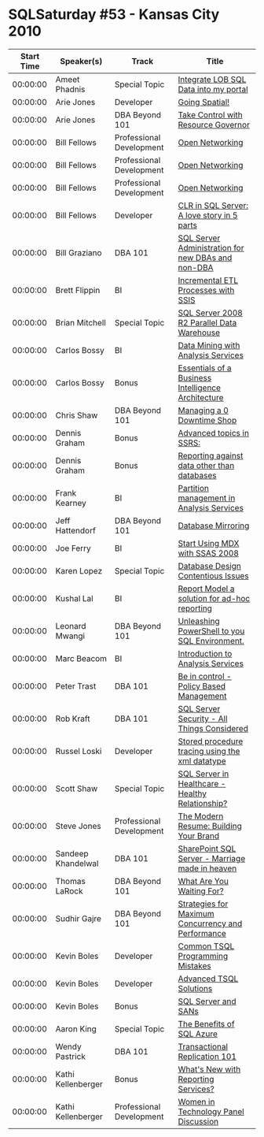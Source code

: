 # SQLSaturday #53 - Kansas City 2010
Start Time|Speaker(s)|Track|Title
---|---|---|---
00:00:00|Ameet Phadnis|Special Topic|[Integrate LOB SQL Data into my portal](28371.md)
00:00:00|Arie Jones|Developer|[Going Spatial!](28822.md)
00:00:00|Arie Jones|DBA Beyond 101|[Take Control with Resource Governor](28823.md)
00:00:00|Bill Fellows|Professional Development|[Open Networking](29040.md)
00:00:00|Bill Fellows|Professional Development|[Open Networking](29041.md)
00:00:00|Bill Fellows|Professional Development|[Open Networking](29042.md)
00:00:00|Bill Fellows|Developer|[CLR in SQL Server:  A love story in 5 parts](29043.md)
00:00:00|Bill Graziano|DBA 101|[SQL Server Administration for new DBAs and non-DBA](29059.md)
00:00:00|Brett Flippin|BI|[Incremental ETL Processes with SSIS](29245.md)
00:00:00|Brian Mitchell|Special Topic|[SQL Server 2008 R2 Parallel Data Warehouse ](29267.md)
00:00:00|Carlos Bossy|BI|[Data Mining with Analysis Services ](29396.md)
00:00:00|Carlos Bossy|Bonus|[Essentials of a Business Intelligence Architecture](29397.md)
00:00:00|Chris Shaw|DBA Beyond 101|[Managing a 0 Downtime Shop](29483.md)
00:00:00|Dennis Graham|Bonus|[Advanced topics in SSRS: ](29896.md)
00:00:00|Dennis Graham|Bonus|[Reporting against data other than databases](29898.md)
00:00:00|Frank Kearney|BI|[Partition management in Analysis Services](30210.md)
00:00:00|Jeff Hattendorf|DBA Beyond 101|[Database Mirroring](30673.md)
00:00:00|Joe Ferry|BI|[Start Using MDX with SSAS 2008](30917.md)
00:00:00|Karen Lopez|Special Topic|[Database Design Contentious Issues](31192.md)
00:00:00|Kushal Lal|BI|[Report Model a solution for ad-hoc reporting](31379.md)
00:00:00|Leonard Mwangi|DBA Beyond 101|[Unleashing PowerShell to you SQL Environment. ](31495.md)
00:00:00|Marc Beacom|BI|[Introduction to Analysis Services](31547.md)
00:00:00|Peter Trast|DBA 101|[Be in control - Policy Based Management](32202.md)
00:00:00|Rob Kraft|DBA 101|[SQL Server Security - All Things Considered](32554.md)
00:00:00|Russel Loski|Developer|[Stored procedure tracing using the xml datatype ](32722.md)
00:00:00|Scott Shaw|Special Topic|[SQL Server in Healthcare - Healthy Relationship?](32802.md)
00:00:00|Steve Jones|Professional Development|[The Modern Resume: Building Your Brand](32949.md)
00:00:00|Sandeep Khandelwal|DBA 101|[SharePoint   SQL Server - Marriage made in heaven](32951.md)
00:00:00|Thomas LaRock|DBA Beyond 101|[What Are You Waiting For?](33063.md)
00:00:00|Sudhir Gajre|DBA Beyond 101|[Strategies for Maximum Concurrency and Performance](33262.md)
00:00:00|Kevin Boles|Developer|[Common TSQL Programming Mistakes](33548.md)
00:00:00|Kevin Boles|Developer|[Advanced TSQL Solutions](33549.md)
00:00:00|Kevin Boles|Bonus|[SQL Server and SANs](33552.md)
00:00:00|Aaron King|Special Topic|[The Benefits of SQL Azure](33780.md)
00:00:00|Wendy Pastrick|DBA 101|[Transactional Replication 101](33893.md)
00:00:00|Kathi Kellenberger|Bonus|[What's New with Reporting Services?](34699.md)
00:00:00|Kathi Kellenberger|Professional Development|[Women in Technology Panel Discussion](34701.md)

